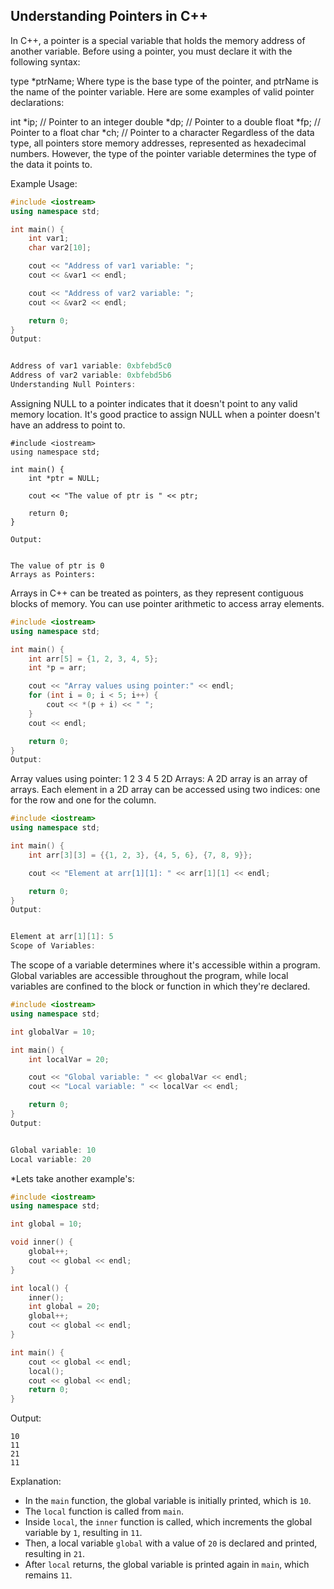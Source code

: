 ## Understanding Pointers in C++
In C++, a pointer is a special variable that holds the memory address of another variable. Before using a pointer, you must declare it with the following syntax:

type *ptrName;
Where type is the base type of the pointer, and ptrName is the name of the pointer variable. Here are some examples of valid pointer declarations:


int *ip;     // Pointer to an integer
double *dp;  // Pointer to a double
float *fp;   // Pointer to a float
char *ch;    // Pointer to a character
Regardless of the data type, all pointers store memory addresses, represented as hexadecimal numbers. However, the type of the pointer variable determines the type of the data it points to.

Example Usage:

```cpp
#include <iostream>
using namespace std;

int main() {
    int var1;
    char var2[10];

    cout << "Address of var1 variable: ";
    cout << &var1 << endl;

    cout << "Address of var2 variable: ";
    cout << &var2 << endl;

    return 0;
}
Output:


Address of var1 variable: 0xbfebd5c0
Address of var2 variable: 0xbfebd5b6
Understanding Null Pointers:

```

Assigning NULL to a pointer indicates that it doesn't point to any valid memory location. It's good practice to assign NULL when a pointer doesn't have an address to point to.


```
#include <iostream>
using namespace std;

int main() {
    int *ptr = NULL;

    cout << "The value of ptr is " << ptr;

    return 0;
}

Output:


The value of ptr is 0
Arrays as Pointers:
```

Arrays in C++ can be treated as pointers, as they represent contiguous blocks of memory. You can use pointer arithmetic to access array elements.



```cpp
#include <iostream>
using namespace std;

int main() {
    int arr[5] = {1, 2, 3, 4, 5};
    int *p = arr;

    cout << "Array values using pointer:" << endl;
    for (int i = 0; i < 5; i++) {
        cout << *(p + i) << " ";
    }
    cout << endl;

    return 0;
}
Output:
```

Array values using pointer:
1 2 3 4 5
2D Arrays:
A 2D array is an array of arrays. Each element in a 2D array can be accessed using two indices: one for the row and one for the column.


```cpp
#include <iostream>
using namespace std;

int main() {
    int arr[3][3] = {{1, 2, 3}, {4, 5, 6}, {7, 8, 9}};

    cout << "Element at arr[1][1]: " << arr[1][1] << endl;

    return 0;
}
Output:


Element at arr[1][1]: 5
Scope of Variables:
```

The scope of a variable determines where it's accessible within a program. Global variables are accessible throughout the program, while local variables are confined to the block or function in which they're declared.


```cpp
#include <iostream>
using namespace std;

int globalVar = 10;

int main() {
    int localVar = 20;

    cout << "Global variable: " << globalVar << endl;
    cout << "Local variable: " << localVar << endl;

    return 0;
}
Output:


Global variable: 10
Local variable: 20
```



*Lets take another example's:

```cpp
#include <iostream>
using namespace std;

int global = 10;

void inner() {
    global++;
    cout << global << endl;
}

int local() {
    inner();
    int global = 20;
    global++;
    cout << global << endl;
}

int main() {
    cout << global << endl;
    local();
    cout << global << endl;
    return 0;
}
```

Output:

```
10
11
21
11
```

Explanation:
- In the `main` function, the global variable is initially printed, which is `10`.
- The `local` function is called from `main`.
- Inside `local`, the `inner` function is called, which increments the global variable by `1`, resulting in `11`.
- Then, a local variable `global` with a value of `20` is declared and printed, resulting in `21`.
- After `local` returns, the global variable is printed again in `main`, which remains `11`.

